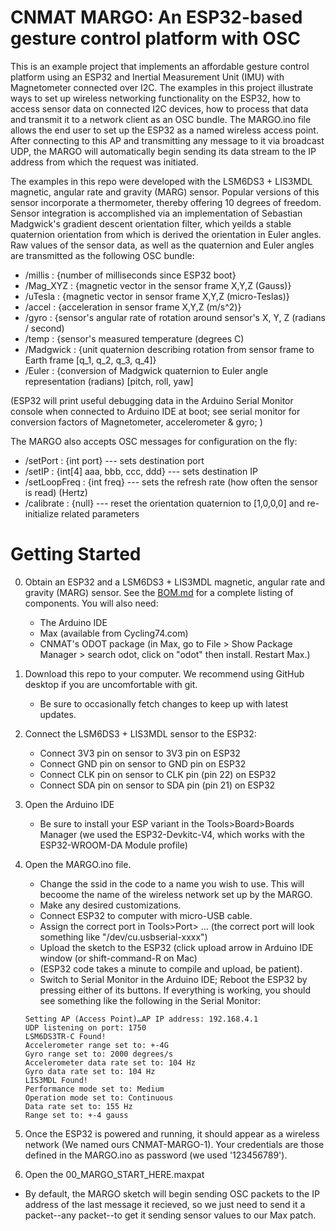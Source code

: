 # CNMAT MARGO: An ESP32-based gesture control platform with OSC

This is an example project that implements an affordable gesture control platform using an ESP32 and Inertial Measurement Unit (IMU) with Magnetometer connected over I2C.  The examples in this project illustrate ways to set up wireless networking functionality on the ESP32, how to access sensor data on connected I2C devices, how to process that data and transmit it to a network client as an OSC bundle.  The MARGO.ino file allows the end user to set up the ESP32 as a named wireless access point.  After connecting to this AP and transmitting any message to it via broadcast UDP, the MARGO will automatically begin sending its data stream to the IP address from which the request was initiated.

The examples in this repo were developed with the LSM6DS3 + LIS3MDL magnetic, angular rate and gravity (MARG) sensor.  Popular versions of this sensor incorporate a thermometer, thereby offering 10 degrees of freedom.  Sensor integration is accomplished via an implementation of Sebastian Madgwick's gradient descent orientation filter, which yeilds a stable quaternion orientation from which is derived the orientation in Euler angles.  Raw values of the sensor data, as well as the quaternion and Euler angles are transmitted as the following OSC bundle:

- /millis : {number of milliseconds since ESP32 boot}
- /Mag_XYZ : {magnetic vector in the sensor frame X,Y,Z (Gauss)} 
- /uTesla : {magnetic vector in sensor frame X,Y,Z (micro-Teslas)}
- /accel : {acceleration in sensor frame X,Y,Z (m/s^2)}
- /gyro : {sensor's angular rate of rotation around sensor's X, Y, Z (radians / second)
- /temp : {sensor's measured temperature (degrees C)
- /Madgwick : {unit quaternion describing rotation from sensor frame to Earth frame [q_1, q_2, q_3, q_4]}
- /Euler : {conversion of Madgwick quaternion to Euler angle representation (radians) [pitch, roll, yaw]

(ESP32 will print useful debugging data in the Arduino Serial Monitor console when connected to Arduino IDE at boot; see serial monitor for conversion factors of Magnetometer, accelerometer & gyro; )

The MARGO also accepts OSC messages for configuration on the fly:

- /setPort : {int port}  ---  sets destination port
- /setIP : {int[4] aaa, bbb, ccc, ddd}   --- sets destination IP
- /setLoopFreq : {int freq}   --- sets the refresh rate (how often the sensor is read) (Hertz)
- /calibrate : {null}  --- reset the orientation quaternion to [1,0,0,0] and re-initialize related parameters

# Getting Started
0. Obtain an ESP32 and a LSM6DS3 + LIS3MDL magnetic, angular rate and gravity (MARG) sensor.  See the [BOM.md](Hardware/BOM.md) for a complete listing of components.  You will also need:
    - The Arduino IDE
    - Max (available from Cycling74.com)
    - CNMAT's ODOT package (in Max, go to File > Show Package Manager > search odot, click on "odot" then install. Restart Max.)
1. Download this repo to your computer.  We recommend using GitHub desktop if you are uncomfortable with git.
    - Be sure to occasionally fetch changes to keep up with latest updates.
2. Connect the LSM6DS3 + LIS3MDL sensor to the ESP32:
    - Connect 3V3 pin on sensor to 3V3 pin on ESP32
    - Connect GND pin on sensor to GND pin on ESP32
    - Connect CLK pin on sensor to CLK pin (pin 22) on ESP32
    - Connect SDA pin on sensor to SDA pin (pin 21) on ESP32
3. Open the Arduino IDE
    - Be sure to install your ESP variant in the Tools>Board>Boards Manager (we used the ESP32-Devkitc-V4, which works with the ESP32-WROOM-DA Module profile)
4. Open the MARGO.ino file.
    - Change the ssid in the code to a name you wish to use. This will becoome the name of the wireless network set up by the MARGO. 
    - Make any desired customizations.
    - Connect ESP32 to computer with micro-USB cable.
    - Assign the correct port in Tools>Port> ... (the correct port will look something like "/dev/cu.usbserial-xxxx")
    - Upload the sketch to the ESP32 (click upload arrow in Arduino IDE window (or shift-command-R on Mac)
    - (ESP32 code takes a minute to compile and upload, be patient).
    - Switch to Serial Monitor in the Arduino IDE; Reboot the ESP32 by pressing either of its buttons.  If everything is working, you should see something like the following in the Serial Monitor:
    ```
    Setting AP (Access Point)…AP IP address: 192.168.4.1
    UDP listening on port: 1750
    LSM6DS3TR-C Found!
    Accelerometer range set to: +-4G
    Gyro range set to: 2000 degrees/s
    Accelerometer data rate set to: 104 Hz
    Gyro data rate set to: 104 Hz
    LIS3MDL Found!
    Performance mode set to: Medium
    Operation mode set to: Continuous
    Data rate set to: 155 Hz
    Range set to: +-4 gauss
    ```
4. Once the ESP32 is powered and running, it should appear as a wireless network (We named ours CNMAT-MARGO-1). Your credentials are those defined in the MARGO.ino as password (we used '123456789').
    
5. Open the 00_MARGO_START_HERE.maxpat
  - By default, the MARGO sketch will begin sending OSC packets to the IP address of the last message it recieved, so we just need to send it a packet--any packet--to get it sending sensor values to our Max patch.
